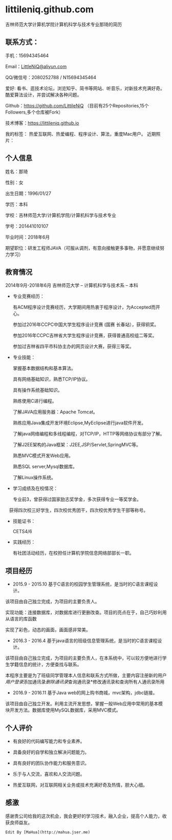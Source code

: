 # littileniq.github.com
吉林师范大学计算机学院计算机科学与技术专业那琦的简历
## 联系方式：

手机：15694345464

Email：LittleNiQ@aliyun.com

QQ/微信号：2080252788 / N15694345464

爱好: 看书、逛技术论坛，浏览知乎、简书等网站、听音乐，对新技术充满好奇。酷爱算法设计，并尝试解决各种问题。

Github：https://github.com/LittileNiQ
（目前有25个Repositories,15个Followers,多个仓库被Fork）

技术博客：https://littileniq.github.io

我的标签： 热爱互联网、热爱编程、程序设计、算法，重度Mac用户。
近期照片：

## 个人信息

姓名：那琦

性别：女 

出生日期：1996/01/27

学历：本科

学校：吉林师范大学/计算机学院/计算机科学与技术专业

学号：201441010107

毕业时间：2018年6月

期望职位：研发工程师JAVA（可服从调剂，有意向接触更多事物，并愿意继续努力学习）

## 教育情况

2014年9月-2018年6月 吉林师范大学 – 计算机科学与技术系 – 本科

* 专业竞赛经历：
   
   有ACM程序设计竞赛经历，大学期间用热衷于程序设计，为Accepted而开心。
   
   参加过2016年CCPC中国大学生程序设计竞赛 (国赛 长春站），获得铜奖。
   
   参加2016年CCPC吉林省大学生程序设计竞赛，获得普通高校组二等奖。
 
   参加过吉林省四平市科协主办的网页设计大赛，获得三等奖。
 
* 专业技能：

     掌握基本数据结构和基本算法。
     
     具有网络基础知识，熟悉TCP/IP协议。
     
     具有操作系统基础知识。
     
     熟练使用C进行编程。
     
     了解JAVA应用服务器：Apache Tomcat。
     
     熟练应用Java集成开发环境Eclipse,MyEclipse进行java软件开发。
     
     了解java网络编程和多线程编程，对TCP/IP，HTTP等网络协议有部分了解。
     
     了解J2EE架构的Java框架：J2EE,JSP/Servlet,SpringMVC等。
     
     熟悉MVC模式开发Web应用。
     
     熟悉SQL server,Mysql数据库。
     
     了解Linux操作系统。
     
* 学习成绩及在校情况：

    专业前3，曾获得过国家励志奖学金，多次获得专业一等奖学金。
    
    获得四次校三好学生，四次校优秀团干，四次校优秀学生干部等称号。

* 技能证书：
    
   CETS4/6
     
* 实践经历：
    
   有社团活动经历，在校担任计算机学院信息网络部部长一职。

## 项目经历
   - 2015.9 - 2015.10  基于C语言的校园学生管理系统，是当时的C语言课程设计。
   
 该项目由自己独立完成，为项目的主要负责人。

 实现功能：连接数据库，对数据库进行更删改查。项目的亮点在于，自己巧妙利用从语言的库函数
 
 实现了彩色，动态的画面，画面感非常美。
   
   - 2016.3 - 2016.4  基于java语言的班级信息管理系统，是当时的C语言课程设计。
   
 该项目由自己独立完成，为项目的主要负责人，在本系统中，可以较方便地进行学生学籍信息的统计，方便查找与联系。

 本程序主要是为了班级同学管理本人信息和联系方式所做，主要内容注册新的用户*用户登录*添加通讯录*删除通讯录*查询通讯录*修改通讯录和查询所有人通讯录所用
 
   - 2016.9 - 2016.11  基于Java web的网上购书商城，mvc架构，jdbc链接。
 
 该项目由自己独立开发。利用主流开发思想，掌握一般Web应用中常用的基本模块开发方法。数据库使用MySQL数据库，采用MVC模式。
 
##  个人评价

* 有良好的代码编写能力和专业素养。
  
* 具备良好的自学和独立解决问题能力。

* 具有良好的团队协作能力和服务意识。

* 乐于与人交流，喜欢和人交流问题。

* 热爱互联网，对互联网相关业务或技术充满好奇及热情，胆大心细。



## 感激


   感谢贵公司给我的这次机会，我会更好的学习技术，融入企业，提高个人能力，收获良师益友。


```
Edit By [MaHua](http://mahua.jser.me)
